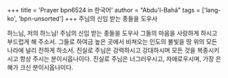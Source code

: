 +++
title = 'Prayer bpn6524 in 한국어'
author = "Abdu'l-Bahá"
tags = ['lang-ko', 'bpn-unsorted']
+++
주님의 신임 받는 종들을 도우사

하느님, 저의 하느님! 주님의 신임 받는 종들을 도우사 그들의 마음을 사랑하게 하시고 부드럽게 해 주소서. 그들로 하여금 높은 곳에서 비쳐오는 인도의 불빛을 땅 위의 모든 나라에 널리 전하게 하소서. 진실로 주님은 강력하시고 강대하시며 모든 것을 복종시키시고 항상 주시는 분이시옵나이다. 진실로 주님은 너그러우시고, 자애로우시며, 가장 은혜가 크신 분이시옵나이다.
